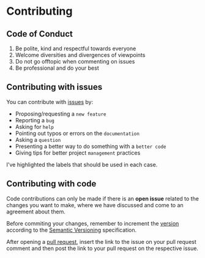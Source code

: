 # Contributing

## Code of Conduct

1. Be polite, kind and respectful towards everyone
2. Welcome diversities and divergences of viewpoints
4. Do not go offtopic when commenting on issues
3. Be professional and do your best

## Contributing with issues

You can contribute with [issues][issues] by:

* Proposing/requesting a `new feature`
* Reporting a `bug`
* Asking for `help`
* Pointing out typos or errors on the `documentation`
* Asking a `question`
* Presenting a better way to do something with a `better code`
* Giving tips for better project `management` practices

I've highlighted the labels that should be used in each case.

## Contributing with code

Code contributions can only be made if there is an **open issue** related to the
changes you want to make, where we have discussed and come to an agreement about
them.

Before commiting your changes, remember to increment the [version][version]
according to the [Semantic Versioning][semver] specification.

After opening a [pull request][pulls], insert the link to the issue on your pull
request comment and then post the link to your pull request on the respective
issue.

[issues]: https://github.com/arthurpaulino/miraiml/issues
[version]: miraiml/__init__.py#L18
[semver]: https://semver.org/
[pulls]: https://github.com/arthurpaulino/miraiml/pulls
